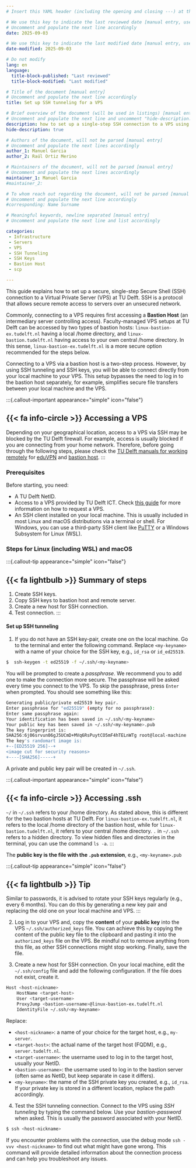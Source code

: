 ```yaml
---
# Insert this YAML header (including the opening and closing ---) at the beginning of the document and fill it out accordingly

# We use this key to indicate the last reviewed date [manual entry, use YYYY-MM-DD]
# Uncomment and populate the next line accordingly
date: 2025-09-03

# We use this key to indicate the last modified date [manual entry, use YYYY-MM-DD]
date-modified: 2025-09-03

# Do not modify
lang: en
language: 
  title-block-published: "Last reviewed"
  title-block-modified: "Last modified"

# Title of the document [manual entry]
# Uncomment and populate the next line accordingly
title: Set up SSH tunneling for a VPS

# Brief overview of the document (will be used in listings) [manual entry]
# Uncomment and populate the next line and uncomment "hide-description: true".
description: how to set up a single-step SSH connection to a VPS using SSH tunneling
hide-description: true

# Authors of the document, will not be parsed [manual entry]
# Uncomment and populate the next lines accordingly
author_1: Manuel Garcia
author_2: Raúl Ortiz Merino

# Maintainers of the document, will not be parsed [manual entry]
# Uncomment and populate the next lines accordingly
maintainer_1: Manuel Garcia
#maintainer_2:

# To whom reach out regarding the document, will not be parsed [manual entry]
# Uncomment and populate the next line accordingly
#corresponding: Name Surname

# Meaningful keywords, newline separated [manual entry]
# Uncomment and populate the next line and list accordingly

categories: 
 - Infrastructure
 - Servers
 - VPS
 - SSH Tunneling
 - SSH Keys
 - Bastion Host
 - scp

---
```


This guide explains how to set up a secure, single-step Secure Shell (SSH) connection to a Virtual Private Server (VPS) at TU Delft. SSH is a protocol that allows secure remote access to servers over an unsecured network. 

Commonly, connecting to a VPS requires first accessing a **Bastion Host** (an intermediary server controlling access). Faculty-managed VPS setups at TU Delft can be accessed by two types of bastion hosts: `linux-bastion-ex.tudelft.nl` having a local /home directory, and `linux-bastion.tudelft.nl` having access to your own central /home directory. In this sense, `linux-bastion-ex.tudelft.nl` is a more secure option recommended for the steps below. 

Connecting to a VPS via a bastion host is a two-step process. However, by using SSH tunneling and SSH keys, you will be able to connect directly from your local machine to your VPS. This setup bypasses the need to log in to the bastion host separately, for example, simplifies secure file transfers between your local machine and the VPS.

:::{.callout-important appearance="simple" icon="false"}
## {{< fa info-circle >}} Accessing a VPS
Depending on your geographical location, access to a VPS via SSH may be blocked by the TU Delft firewall. For example, access is usually blocked if you are connecting from your home network. Therefore, before going through the following steps, please check the [TU Delft manuals for working remotely](https://www.tudelft.nl/en/it-manuals/working-remotely) for [eduVPN](https://www.tudelft.nl/en/it-manuals/applications/vpn) and [bastion host](https://www.tudelft.nl/ict-handleidingen/linux-bastion-host).
:::

### Prerequisites
Before starting, you need:

* A TU Delft NetID.
* Access to a VPS provided by TU Delft ICT. Check [this guide](../infrastructure/VPS_request.md) for more information on how to request a VPS.
* An SSH client installed on your local machine. This is usually included in most Linux and macOS distributions via a terminal or shell. For Windows, you can use a third-party SSH client like [PuTTY](https://www.putty.org/) or a Windows Subsystem for Linux (WSL).

### Steps for Linux (including WSL) and macOS

:::{.callout-tip appearance="simple" icon="false"}
## {{< fa lightbulb >}} Summary of steps
1. Create SSH keys.
2. Copy SSH keys to bastion host and remote server.
3. Create a new host for SSH connection.
4. Test connection.
:::


#### **Set up SSH tunneling**

1. If you do not have an SSH key-pair, create one on the local machine. Go to the terminal and enter the following command. Replace `<my-keyname>` with a name of your choice for the SSH key, e.g., `id_rsa` or `id_ed25519`.

```bash
$  ssh-keygen -t ed25519 -f ~/.ssh/<my-keyname>
```

You will be prompted to create a *passphrase*. We recommend you to add one to make the connection more secure. The passphrase will be asked every time you connect to the VPS. To skip the passphrase, press `Enter` when prompted. You should see something like this:

``` bash
Generating public/private ed25519 key pair.
Enter passphrase for "ed25519" (empty for no passphrase): 
Enter same passphrase again: 
Your identification has been saved in ~/.ssh/<my-keyname>
Your public key has been saved in ~/.ssh/<my-keyname>.pub
The key fingerprint is:
SHA256:6j06srvun06gJ5UCmD+MVq6RsPuytCO5mF4hTELnWTg root@local-machine
The key's randomart image is:
+--[ED25519 256]--+
<image cut for security reasons>
+----[SHA256]-----+
```

A private and public key pair will be created in `~/.ssh`. 

:::{.callout-important appearance="simple" icon="false"}
## {{< fa info-circle >}} Accessing .ssh
`~/` in `~/.ssh` refers to your /home directory. As stated above, this is different for the two bastion hosts at TU Delft. For `linux-bastion-ex.tudelft.nl`, it refers to the local /home directory of the bastion host, while for `linux-bastion.tudelft.nl`, it refers to your central /home directory.
`.` in `~/.ssh` refers to a hidden directory. To view hidden files and directories in the terminal, you can use the command `ls -a`.
:::

The **public key is the file with the `.pub` extension**, e.g., `<my-keyname>.pub`

:::{.callout-tip appearance="simple" icon="false"}
## {{< fa lightbulb >}} Tip
Similar to passwords, it is advised to rotate your SSH keys regularly (e.g., every 6 months). You can do this by generating a new key pair and replacing the old one on your local machine and VPS.
:::


2. Log in to your VPS and, copy the **content** of your **public key** into the VPS `~/.ssh/authorized_keys` file. You can achieve this by copying the content of the public key file to the clipboard and pasting it into the `authorized_keys` file on the VPS. Be mindful not to remove anything from this file, as other SSH connections might stop working. Finally, save the file.



3. Create a new host for SSH connection. On your local machine, edit the `~/.ssh/config` file and add the following configuration. If the file does not exist, create it.

```bash 
Host <host-nickname>
    HostName <target-host>
    User <target-username>
    ProxyJump <bastion-username>@linux-bastion-ex.tudelft.nl
    IdentityFile ~/.ssh/<my-keyname>
```

Replace:

- `<host-nickname>`: a name of your choice for the target host, e.g., `my-server`.
- `<target-host>`: the actual name of the target host (FQDM), e.g., `server.tudelft.nl`.
- `<target-username>`:  the username used to log in to the target host, usually your NetID.
- `<bastion-username>`: the username used to log in to the bastion server (often same as NetID, but keep separate in case it differs).
- `<my-keyname>`: the name of the SSH private key you created, e.g., `id_rsa`. If your private key is stored in a different location, replace the path accordingly.


4. Test the SSH tunneling connection. Connect to the VPS using *SSH tunneling* by typing the command below. Use your *bastion-password* when asked. This is usually the password associated with your NetID.

```bash
$ ssh <host-nickname>
```

If you encounter problems with the connection, use the debug mode `ssh -vvv <host-nickname>` to find out what might have gone wrong. This command will provide detailed information about the connection process and can help you troubleshoot any issues.
